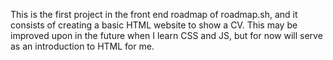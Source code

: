 This is the first project in the front end roadmap of roadmap.sh, and it consists of creating a basic HTML website to show a CV. This may be improved upon in the future when I learn CSS and JS, but for now will serve as an introduction to HTML for me.
